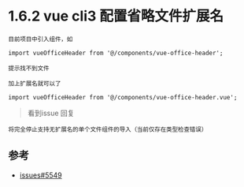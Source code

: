 # 1.6.2 vue cli3 配置省略文件扩展名

```
目前项目中引入组件，如 

import vueOfficeHeader from '@/components/vue-office-header';

提示找不到文件

加上扩展名就可以了

import vueOfficeHeader from '@/components/vue-office-header.vue';

```

>看到issue 回复

```
将完全停止支持无扩展名的单个文件组件的导入（当前仅存在类型检查错误）
```


## 参考

- [issues#5549](https://github.com/vuejs/vue-cli/issues/5549)
